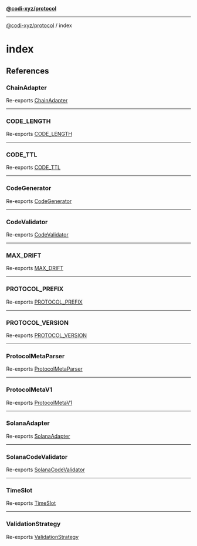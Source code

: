 [**@codi-xyz/protocol**](../README.md)

***

[@codi-xyz/protocol](../modules.md) / index

# index

## References

### ChainAdapter

Re-exports [ChainAdapter](../meta/interfaces/ChainAdapter.md)

***

### CODE\_LENGTH

Re-exports [CODE_LENGTH](../constants/variables/CODE_LENGTH.md)

***

### CODE\_TTL

Re-exports [CODE_TTL](../constants/variables/CODE_TTL.md)

***

### CodeGenerator

Re-exports [CodeGenerator](../codegen/classes/CodeGenerator.md)

***

### CodeValidator

Re-exports [CodeValidator](../validator/classes/CodeValidator.md)

***

### MAX\_DRIFT

Re-exports [MAX_DRIFT](../constants/variables/MAX_DRIFT.md)

***

### PROTOCOL\_PREFIX

Re-exports [PROTOCOL_PREFIX](../constants/variables/PROTOCOL_PREFIX.md)

***

### PROTOCOL\_VERSION

Re-exports [PROTOCOL_VERSION](../constants/variables/PROTOCOL_VERSION.md)

***

### ProtocolMetaParser

Re-exports [ProtocolMetaParser](../meta/classes/ProtocolMetaParser.md)

***

### ProtocolMetaV1

Re-exports [ProtocolMetaV1](../meta/interfaces/ProtocolMetaV1.md)

***

### SolanaAdapter

Re-exports [SolanaAdapter](../adapters/solana/solana/classes/SolanaAdapter.md)

***

### SolanaCodeValidator

Re-exports [SolanaCodeValidator](../adapters/solana/validator/variables/SolanaCodeValidator.md)

***

### TimeSlot

Re-exports [TimeSlot](../validator/interfaces/TimeSlot.md)

***

### ValidationStrategy

Re-exports [ValidationStrategy](../validator/interfaces/ValidationStrategy.md)
